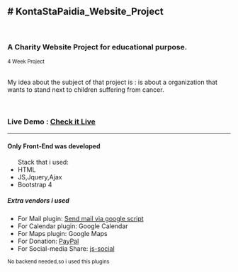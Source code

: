 <h2># KontaStaPaidia_Website_Project</h2>
<br>
<h3>A Charity Website Project  for educational purpose.</h3>
<small>4 Week Project</small>
<br>
<br>
     <p>My idea about the subject of that project is : is about a organization that wants to stand next to children suffering from cancer.</p>
     <br>
     <h3>Live Demo  : <a href="https://tsolost.github.io/KontaStaPaidia_Website_Project/index.html" target="_blank">Check it Live</a>
  <br>
  <hr>
  <h4>Only Front-End was developed</h4>
       <ul> 
              Stack that i used:
              <li>HTML</li>
              <li>JS,Jquery,Ajax</li>
              <li>Bootstrap 4</li>
       </ul>
       <h5>Extra vendors i used</h5>
       <ul>
            <li>For Mail plugin: <a href="https://www.npmjs.com/package/html-form-send-email-via-google-script-without-server" target="_blank">Send mail via google script</a></li>
     <li>For Calendar plugin: Google Calendar</li>
     <li>For Maps plugin: Google Maps</li>
     <li>For Donation: <a href="https://developer.paypal.com/" target="_blank">PayPal</a></li>
     <li>For Social-media Share: <a href="http://js-socials.com/docs/" target="_blank">js-social</a> </li>   
      </ul>
       
  <small>No backend needed,so i used this plugins</small>
